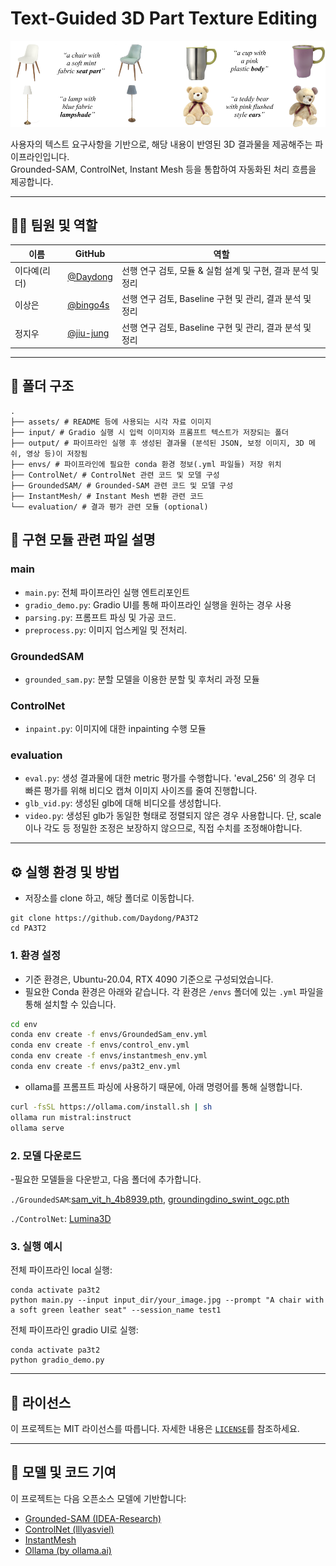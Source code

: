 # Text-Guided 3D Part Texture Editing 

![demo](./assets/demo.png)

사용자의 텍스트 요구사항을 기반으로, 해당 내용이 반영된 3D 결과물을 제공해주는 파이프라인입니다.  
Grounded-SAM, ControlNet, Instant Mesh 등을 통합하여 자동화된 처리 흐름을 제공합니다.

---



## 🧑‍💻 팀원 및 역할

| 이름   | GitHub                                      | 역할                                 |
|--------|---------------------------------------------|--------------------------------------|
| 이다예(리더)   | [@Daydong](https://github.com/Daydong) | 선행 연구 검토, 모듈 & 실험 설계 및 구현, 결과 분석 및 정리     |
| 이상은 | [@bingo4s](https://github.com/bingo4s)       | 선행 연구 검토, Baseline 구현 및 관리, 결과 분석 및 정리 |
| 정지우 | [@jiu-jung](https://github.com/jiu-jung)     | 선행 연구 검토, Baseline 구현 및 관리, 결과 분석 및 정리           |

---



## 📁 폴더 구조

```
.
├── assets/ # README 등에 사용되는 시각 자료 이미지
├── input/ # Gradio 실행 시 입력 이미지와 프롬프트 텍스트가 저장되는 폴더
├── output/ # 파이프라인 실행 후 생성된 결과물 (분석된 JSON, 보정 이미지, 3D 메쉬, 영상 등)이 저장됨
├── envs/ # 파이프라인에 필요한 conda 환경 정보(.yml 파일들) 저장 위치
├── ControlNet/ # ControlNet 관련 코드 및 모델 구성
├── GroundedSAM/ # Grounded-SAM 관련 코드 및 모델 구성
├── InstantMesh/ # Instant Mesh 변환 관련 코드
└── evaluation/ # 결과 평가 관련 모듈 (optional)
```



## 📄 구현 모듈 관련 파일 설명

### main
- `main.py`: 전체 파이프라인 실행 엔트리포인트
- `gradio_demo.py`: Gradio UI를 통해 파이프라인 실행을 원하는 경우 사용
- `parsing.py`: 프롬프트 파싱 및 가공 코드.
- `preprocess.py`: 이미지 업스케일 밎 전처리.

### GroundedSAM
- `grounded_sam.py`: 분할 모델을 이용한 분할 및 후처리 과정 모듈

### ControlNet
- `inpaint.py`: 이미지에 대한 inpainting 수행 모듈

### evaluation
- `eval.py`: 생성 결과물에 대한 metric 평가를 수행합니다. 'eval_256' 의 경우 더 빠른 평가를 위해 비디오 캡쳐 이미지 사이즈를 줄여 진행합니다.
- `glb_vid.py`: 생성된 glb에 대해 비디오를 생성합니다.
- `video.py`: 생성된 glb가 동일한 형태로 정렬되지 않은 경우 사용합니다. 단, scale이나 각도 등 정밀한 조정은 보장하지 않으므로, 직접 수치를 조정해야합니다.  

---



## ⚙️ 실행 환경 및 방법

- 저장소를 clone 하고, 해당 폴더로 이동합니다.

```
git clone https://github.com/Daydong/PA3T2
cd PA3T2
```

### 1. 환경 설정

- 기준 환경은, Ubuntu-20.04, RTX 4090 기준으로 구성되었습니다.
- 필요한 Conda 환경은 아래와 같습니다. 각 환경은 `/envs` 폴더에 있는 `.yml` 파일을 통해 설치할 수 있습니다.

```bash
cd env
conda env create -f envs/GroundedSam_env.yml
conda env create -f envs/control_env.yml
conda env create -f envs/instantmesh_env.yml
conda env create -f envs/pa3t2_env.yml
```

- ollama를 프롬프트 파싱에 사용하기 때문에, 아래 명령어를 통해 실행합니다.

```bash
curl -fsSL https://ollama.com/install.sh | sh
ollama run mistral:instruct
ollama serve
```

### 2. 모델 다운로드
-필요한 모델들을 다운받고, 다음 폴더에 추가합니다.

`./GroundedSAM`:[sam_vit_h_4b8939.pth](https://huggingface.co/HCMUE-Research/SAM-vit-h/blob/main/sam_vit_h_4b8939.pth), [groundingdino_swint_ogc.pth](https://github.com/IDEA-Research/GroundingDINO/releases/download/v0.1.0-alpha/groundingdino_swint_ogc.pth)

`./ControlNet`: [Lumina3D](https://sevenstyles.com/p/lumina3d-lora-for-stable-diffusion-1-5-3135723/?srsltid=AfmBOopW3BXnMqWPS8Swlk4PGAh_8nwhJqp89twrLyXrbRK-tndOkvnp)



### 3. 실행 예시

전체 파이프라인 local 실행:
```
conda activate pa3t2
python main.py --input input_dir/your_image.jpg --prompt "A chair with a soft green leather seat" --session_name test1
```

전체 파이프라인 gradio UI로 실행:
```
conda activate pa3t2
python gradio_demo.py
```


---

## 📜 라이선스

이 프로젝트는 MIT 라이선스를 따릅니다. 자세한 내용은 [`LICENSE`](./LICENSE)를 참조하세요.

---

## 🤝 모델 및 코드 기여

이 프로젝트는 다음 오픈소스 모델에 기반합니다:

- [Grounded-SAM (IDEA-Research)](https://github.com/IDEA-Research/Grounded-Segment-Anything)
- [ControlNet (lllyasviel)](https://github.com/lllyasviel/ControlNet)
- [InstantMesh](https://github.com/TencentARC/InstantMesh)
- [Ollama (by ollama.ai)](https://ollama.com)
